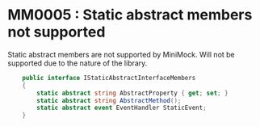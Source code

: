 ﻿# MM0005 : Static abstract members not supported

Static abstract members are not supported by MiniMock. Will not be supported due to the nature of the library.

```csharp
    public interface IStaticAbstractInterfaceMembers
    {
        static abstract string AbstractProperty { get; set; }
        static abstract string AbstractMethod();
        static abstract event EventHandler StaticEvent;
    }
```
